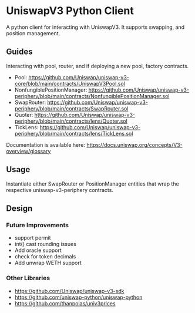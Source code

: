 # UniswapV3 Python Client

A python client for interacting with UniswapV3. It supports swapping, and position management.

## Guides
Interacting with pool, router, and if deploying a new pool, factory contracts.
- Pool: https://github.com/Uniswap/uniswap-v3-core/blob/main/contracts/UniswapV3Pool.sol
- NonfungiblePositionManager: https://github.com/Uniswap/uniswap-v3-periphery/blob/main/contracts/NonfungiblePositionManager.sol
- SwapRouter: https://github.com/Uniswap/uniswap-v3-periphery/blob/main/contracts/SwapRouter.sol
- Quoter: https://github.com/Uniswap/uniswap-v3-periphery/blob/main/contracts/lens/Quoter.sol
- TickLens: https://github.com/Uniswap/uniswap-v3-periphery/blob/main/contracts/lens/TickLens.sol

Documentation is available here: https://docs.uniswap.org/concepts/V3-overview/glossary

## Usage

Instantiate either SwapRouter or PositionManager entities that wrap the respective uniswap-v3-periphery contracts.

## Design


### Future Improvements
- support permit
- int() cast rounding issues
- Add oracle support
- check for token decimals
- Add unwrap WETH support

### Other Libraries
- https://github.com/Uniswap/uniswap-v3-sdk
- https://github.com/uniswap-python/uniswap-python
- https://github.com/thanpolas/univ3prices

